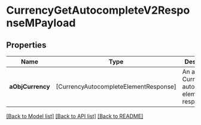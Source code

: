 # CurrencyGetAutocompleteV2ResponseMPayload

## Properties
Name | Type | Description | Notes
------------ | ------------- | ------------- | -------------
**aObjCurrency** | [CurrencyAutocompleteElementResponse] | An array of Currency autocomplete element response. | 

[[Back to Model list]](../README.md#documentation-for-models) [[Back to API list]](../README.md#documentation-for-api-endpoints) [[Back to README]](../README.md)


